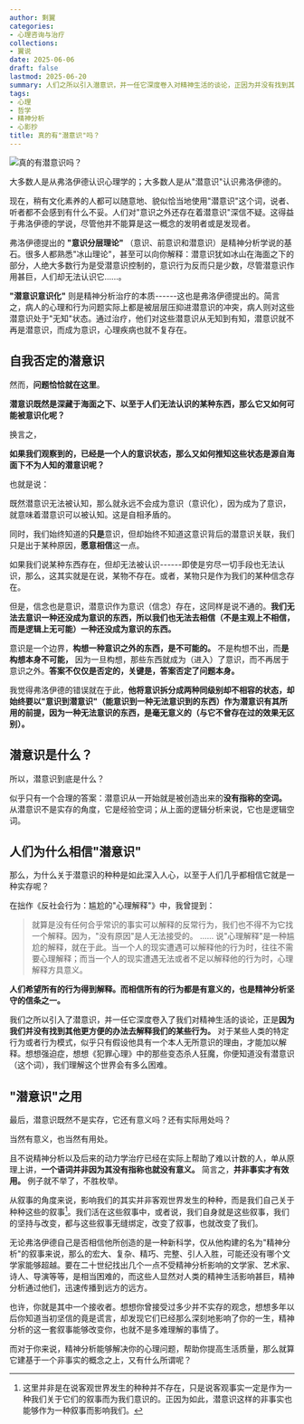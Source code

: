 ```yaml
---
author: 剩翼
categories:
- 心理咨询与治疗
collections:
- 翼说
date: 2025-06-06
draft: false
lastmod: 2025-06-20
summary: 人们之所以引入潜意识，并一任它深度卷入对精神生活的谈论，正因为并没有找到其他更方便的办法去解释某些行为。
tags:
- 心理
- 哲学
- 精神分析
- 心影抄
title: 真的有"潜意识"吗？
---
```



![真的有潜意识吗？](/img/zhendeyouqianyishima/zhendeyouqianyishima.jpg)


大多数人是从弗洛伊德认识心理学的；大多数人是从"潜意识"认识弗洛伊德的。

现在，稍有文化素养的人都可以随意地、貌似恰当地使用"潜意识"这个词，说者、听者都不会感到有什么不妥。人们对"意识之外还存在着潜意识"深信不疑。这得益于弗洛伊德的学说，尽管他并不能算是这一概念的发明者或是发现者。

弗洛伊德提出的 **"意识分层理论"** （意识、前意识和潜意识）是精神分析学说的基石。很多人都熟悉"冰山理论"，甚至可以向你解释：潜意识犹如冰山在海面之下的部分，人绝大多数行为是受潜意识控制的，意识行为反而只是少数，尽管潜意识作用甚巨，人们却无法认识它......。

**"潜意识意识化"** 则是精神分析治疗的本质------这也是弗洛伊德提出的。简言之，病人的心理和行为问题实际上都是被层层压抑进潜意识的冲突，病人则对这些潜意识处于"无知"状态。通过治疗，他们对这些潜意识从无知到有知，潜意识就不再是潜意识，而成为意识，心理疾病也就不复存在。

## 自我否定的潜意识

然而，**问题恰恰就在这里**。

**潜意识既然是深藏于海面之下、以至于人们无法认识的某种东西，那么它又如何可能被意识化呢？**

换言之，

**如果我们观察到的，已经是一个人的意识状态，那么又如何推知这些状态是源自海面下不为人知的潜意识呢？**

也就是说：

既然潜意识无法被认知，那么就永远不会成为意识（意识化），因为成为了意识，就意味着潜意识可以被认知。这是自相矛盾的。

同时，我们始终知道的**只是**意识，但却始终不知道这意识背后的潜意识关联，我们只是出于某种原因，**愿意相信**这一点。

如果我们说某种东西存在，但却无法被认识------即使是穷尽一切手段也无法认识，那么，这其实就是在说，某物不存在。或者，某物只是作为我们的某种信念存在。

但是，信念也是意识，潜意识作为意识（信念）存在，这同样是说不通的。**我们无法去意识一种还没成为意识的东西，所以我们也无法去相信（不是主观上不相信，而是逻辑上无可能）一种还没成为意识的东西。**

意识是一个边界，**构想一种意识之外的东西，是不可能的。** 不是构想不出，而**是构想本身不可能，** 因为一旦构想，那些东西就成为（进入）了意识，而不再居于意识之外。**答案不仅仅是否定的，关键是，答案否定了问题本身。**

我觉得弗洛伊德的错误就在于此，**他将意识拆分成两种同级别却不相容的状态，却始终要以"意识到潜意识"（能意识到一种无法意识到的东西）作为潜意识有其所用的前提，因为一种无法意识的东西，是毫无意义的（与它不曾存在过的效果无区别）。**

## 潜意识是什么？

所以，潜意识到底是什么？

似乎只有一个合理的答案：潜意识从一开始就是被创造出来的**没有指称的空词。** 从潜意识不是实存的角度，它是经验空词；从上面的逻辑分析来说，它也是逻辑空词。

## 人们为什么相信"潜意识"

那么，为什么关于潜意识的种种是如此深入人心，以至于人们几乎都相信它就是一种实存呢？

在拙作《反社会行为：尴尬的"心理解释"》中，我曾提到：

> 就算是没有任何合乎常识的事实可以解释的反常行为，我们也不得不为它找一个解释。因为，"没有原因"是人无法接受的。
> ......
> 说"心理解释"是一种尴尬的解释，就在于此。当一个人的现实遭遇可以解释他的行为时，往往不需要心理解释；而当一个人的现实遭遇无法或者不足以解释他的行为时，心理解释方具意义。

**人们希望所有的行为得到解释。而相信所有的行为都是有意义的，也是精神分析坚守的信条之一。**

我们之所以引入了潜意识，并一任它深度卷入了我们对精神生活的谈论，正是**因为我们并没有找到其他更方便的办法去解释我们的某些行为。** 对于某些人类的特定行为或者行为模式，似乎只有假设他具有一个本人无所意识的理由，才能加以解释。想想强迫症，想想《犯罪心理》中的那些变态杀人狂魔，你便知道没有潜意识（这个词），我们理解这个世界会有多么困难。

## "潜意识"之用

最后，潜意识既然不是实存，它还有意义吗？还有实际用处吗？

当然有意义，也当然有用处。

且不说精神分析以及后来的动力学治疗已经在实际上帮助了难以计数的人，单从原理上讲，**一个语词并非因为其没有指称也就没有意义。** 简言之，**并非事实才有效用。** 例子就不举了，不胜枚举。

从叙事的角度来说，影响我们的其实并非客观世界发生的种种，而是我们自己关于种种这些的叙事[^1]。我们活在这些叙事中，或者说，我们自身就是这些叙事，我们的坚持与改变，都与这些叙事无缝绑定，改变了叙事，也就改变了我们。

无论弗洛伊德自己是否相信他所创造的是一种新科学，仅从他构建的名为"精神分析"的叙事来说，那么的宏大、复杂、精巧、完整、引人入胜，可能还没有哪个文学家能够超越。要在二十世纪找出几个一点不受精神分析影响的文学家、艺术家、诗人、导演等等，是相当困难的，而这些人显然对人类的精神生活影响甚巨，精神分析通过他们，迅速传播到远方的远方。

也许，你就是其中一个接收者。想想你曾接受过多少并不实存的观念，想想多年以后你知道当初坚信的竟是谎言，却发现它们已经那么深刻地影响了你的一生，精神分析的这一套叙事能够改变你，也就不是多难理解的事情了。

而对于你来说，精神分析能够解决你的心理问题，帮助你提高生活质量，那么就算它建基于一个非事实的概念之上，又有什么所谓呢？

[^1]: 这里并非是在说客观世界发生的种种并不存在，只是说客观事实一定是作为一种我们关于它们的叙事而为我们意识的。正因为如此，潜意识这样的非事实也能够作为一种叙事而影响我们。
